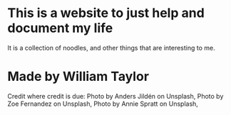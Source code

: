 # This is a website to just help and document my life
It is a collection of noodles, and other things that are interesting to me.
# Made by William Taylor
Credit where credit is due: 
Photo by Anders Jildén on Unsplash,
Photo by Zoe Fernandez on Unsplash,
Photo by Annie Spratt on Unsplash,
